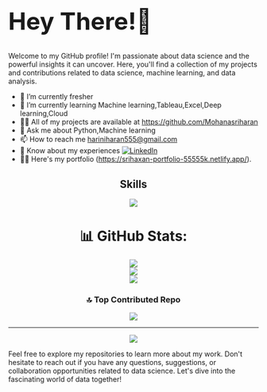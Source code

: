 <div align="left">
  <h1 style="font-size: 48px;"><b>Hey There!👋</b></h1>

Welcome to my GitHub profile! I'm passionate about data science and the powerful insights it can uncover. Here, you'll find a collection of my projects and contributions related to data science, machine learning, and data analysis.

- 🔭 I’m currently fresher
- 🌱 I’m currently learning Machine learning,Tableau,Excel,Deep learning,Cloud
- 👨‍💻 All of my projects are available at https://github.com/Mohanasriharan
- 💬 Ask me about Python,Machine learning
- 📫 How to reach me hariniharan555@gmail.com
- 📄 Know about my experiences [![LinkedIn](https://img.shields.io/badge/LinkedIn-Connect-blue)](https://www.linkedin.com/in/mohanasriharan-j-34474a1a9/)
- 👨‍💻 Here's my portfolio (https://srihaxan-portfolio-55555k.netlify.app/).

<div align="center">
  <h2>Skills</h2>
  
  <a href="https://skillicons.dev">
    <img src="https://skillicons.dev/icons?i=html,css,python,aws,gcp,vscode,postgresql" />
  </a>

  # 📊 GitHub Stats:
![](https://github-readme-stats.vercel.app/api?username=Mohanasriharan&theme=dark&hide_border=false&include_all_commits=true&count_private=true)<br/>
![](https://github-readme-streak-stats.herokuapp.com/?user=Mohanasriharan&theme=dark&hide_border=false)<br/>
![](https://github-readme-stats.vercel.app/api/top-langs/?username=Mohanasriharan&theme=dark&hide_border=false&include_all_commits=true&count_private=true&layout=compact)

### 🔝 Top Contributed Repo
![](https://github-contributor-stats.vercel.app/api?username=Mohanasriharan&limit=5&theme=dark&combine_all_yearly_contributions=true)

---
[![](https://visitcount.itsvg.in/api?id=Mohanasriharan&icon=0&color=0)](https://visitcount.itsvg.in)
</div>



Feel free to explore my repositories to learn more about my work. Don't hesitate to reach out if you have any questions, suggestions, or collaboration opportunities related to data science. Let's dive into the fascinating world of data together!
